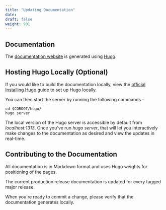 ```yaml
---
title: "Updating Documentation"
date:
draft: false
weight: 901
---
```


## Documentation

The [documentation website](/) is generated using [Hugo](https://gohugo.io/).

## Hosting Hugo Locally (Optional)

If you would like to build the documentation locally, view the
[official Installing Hugo](https://gohugo.io/getting-started/installing/) guide to set up Hugo locally.

You can then start the server by running the following commands -

```
cd $COROOT/hugo/
hugo server
```

The local version of the Hugo server is accessible by default from
*localhost:1313*. Once you've run *hugo server*, that will let you interactively make changes to the documentation as desired and view the updates
in real-time.

## Contributing to the Documentation

All documentation is in Markdown format and uses Hugo weights for positioning of the pages.

The current production release documentation is updated for every tagged major release.

When you're ready to commit a change, please verify that the documentation generates locally.
